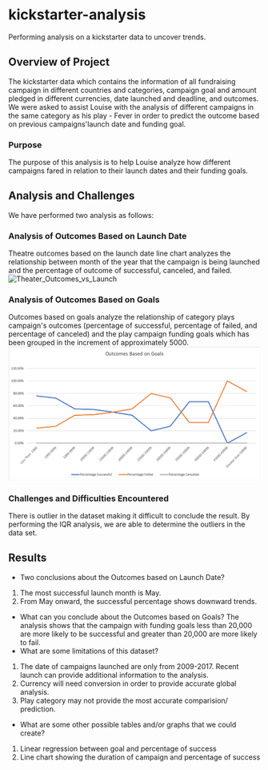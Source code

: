 # kickstarter-analysis
Performing analysis on a kickstarter data to uncover trends.
## Overview of Project
The kickstarter data which contains the information of all fundraising campaign in different countries and categories, campaign goal and amount pledged in different currencies, date launched and deadline, and outcomes. We were asked to assist Louise with the analysis of different campaigns in the same category as his play - Fever in order to predict the outcome based on previous campaigns'launch date and funding goal.
### Purpose
The purpose of this analysis is to help Louise analyze how different campaigns fared in relation to their launch dates and their funding goals.
## Analysis and Challenges
We have performed two analysis as follows:
### Analysis of Outcomes Based on Launch Date
Theatre outcomes based on the launch date line chart analyzes the relationship between month of the year that the campaign is being launched and the percentage of outcome of successful, canceled, and failed.
![Theater_Outcomes_vs_Launch](Resources/Theater_Outcomes_vs_Launch.png)
### Analysis of Outcomes Based on Goals
Outcomes based on goals analyze the relationship of category plays campaign's outcomes (percentage of successful, percentage of failed, and percentage of canceled) and the play campaign funding goals which has been grouped in the increment of approximately 5000. 
![Outcomes_vs_Goals](Outcomes_vs_Goals.png)
### Challenges and Difficulties Encountered
There is outlier in the dataset making it difficult to conclude the result. By performing the IQR analysis, we are able to determine the outliers in the data set.
## Results
- Two conclusions about the Outcomes based on Launch Date?
1. The most successful launch month is May.
2. From May onward, the successful percentage shows downward trends.
- What can you conclude about the Outcomes based on Goals?
The analysis shows that the campaign with funding goals less than 20,000 are more likely to be successful and greater than 20,000 are more likely to fail.
- What are some limitations of this dataset?
1. The date of campaigns launched are only from 2009-2017. Recent launch can provide additional information to the analysis.
2. Currency will need conversion in order to provide accurate global analysis.
3. Play category may not provide the most accurate comparision/ prediction.
- What are some other possible tables and/or graphs that we could create?
1. Linear regression between goal and percentage of success
2. Line chart showing the duration of campaign and percentage of success
